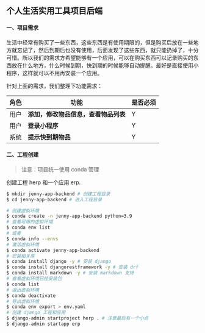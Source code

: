 ## 个人生活实用工具项目后端
#### 一、项目需求

生活中经常有购买了一些东西，这些东西是有使用期限的，但是购买后放在一些地方就忘记了，然后到期后也没有使用，后面发现了这些东西，就只能扔掉了，十分可惜。所以我们的需求方希望能够有一个应用，可以在购买东西可以记录购买的东西放在什么地方，什么时候到期，快到期的时候能够自动提醒。最好是直接使用小程序，这样就可以不用再安装一个应用。

针对上面的需求，我们整理下功能需求：

| 角色 | 功能                                 | 是否必须 |
| ---- | ------------------------------------ | -------- |
| 用户 | **添加，修改物品信息，查看物品列表** | Y        |
| 用户 | **登录小程序**                       | Y        |
| 系统 | **提示快到期物品**                   | Y        |

#### 二、工程创建

> 注意：项目统一使用 conda 管理

创建工程 herp 和一个应用 erp.
```bash
$ mkdir jenny-app-backend # 创建工程目录
$ cd jenny-app-backend # 进入工程目录

# 创建虚拟环境
$ conda create -n jenny-app-backend python=3.9
# 查看可用的虚拟环境
$ conda env list
# 或者
$ conda info --envs
# 激活虚拟环境
$ conda activate jenny-app-backend
# 安装相关库
$ conda install django -y # 安装 django
$ conda install djangorestframework -y # 安装 drf
$ conda install markdown -y # 安装 markdown 支持
# 查看虚拟环境已经安装包
$ conda list
# 退出虚拟环境
$ conda deactivate
# 导出虚拟环境
$ conda env export > env.yaml
# 创建 django 工程和应用
$ django-admin startproject herp . # 注意最后有一个小点
$ django-admin startapp erp
```

